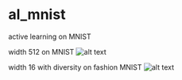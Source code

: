 # al_mnist

active learning on MNIST

width 512 on MNIST
![alt text](https://github.com/chenwe73/al_mnist/blob/master/image55.png)

width 16 with diversity on fashion MNIST
![alt text](https://github.com/chenwe73/al_mnist/blob/master/image30.png)
